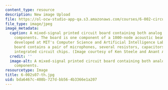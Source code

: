 ```yaml
---
content_type: resource
description: New image Upload
file: https://ol-ocw-studio-app-qa.s3.amazonaws.com/courses/6-002-circuits-and-electronics-spring-2007/bda6467c408b727dbb564b3366e1a207_6-002s07-th.jpg
file_type: image/jpeg
image_metadata:
  caption: A mixed-signal printed circuit board containing both analog and digital
    components. The board is one component of a 1000-node acoustic beamformer being
    developed at MIT's Computer Science and Artificial Intelligence Laboratory. The
    board contains a pair of microphones, several resistors, capacitors, and digital
    integrated circuit chips. (Image courtesy of Ken Steele and Anant Agarwal.)
  credit: ''
  image-alt: A mixed-signal printed circuit board containing both analog and digital
    components.
resourcetype: Image
title: 6-002s07-th.jpg
uid: bda6467c-408b-727d-bb56-4b3366e1a207
---
```

